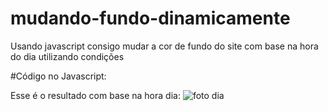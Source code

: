 # mudando-fundo-dinamicamente
Usando javascript consigo mudar a cor de fundo do site com base na hora do dia utilizando condições 

#Código no Javascript:
<img src="D:\html e css\javaScript\mudando-fundo-dinamicamente\code.png" alt="">
  
Esse é o resultado com base na hora dia: 
<img src="D:\html e css\javaScript\mudando-fundo-dinamicamente\Captura de tela.png" alt="foto dia">
